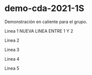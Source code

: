 # demo-cda-2021-1S
Demonstración en caliente para el grupo.

Linea 1
NUEVA LINEA ENTRE 1 Y 2

Linea 2

Linea 3

Linea 4

Linea 5

